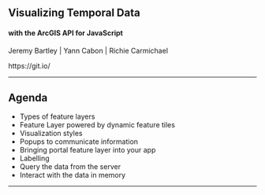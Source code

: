 <!-- .slide: data-background="../uc-2019-title.png" -->

<h2>Visualizing Temporal Data</h2>
<h4>with the ArcGIS API for JavaScript</h4>
<p>Jeremy Bartley | Yann Cabon | Richie Carmichael</p>
<p>https://git.io/</p>

---

<!-- .slide: data-background="../uc-2019-standard-background.png" -->

## Agenda

* Types of feature layers
* Feature Layer powered by dynamic feature tiles
* Visualization styles
* Popups to communicate information
* Bringing portal feature layer into your app
* Labelling
* Query the data from the server
* Interact with the data in memory

---